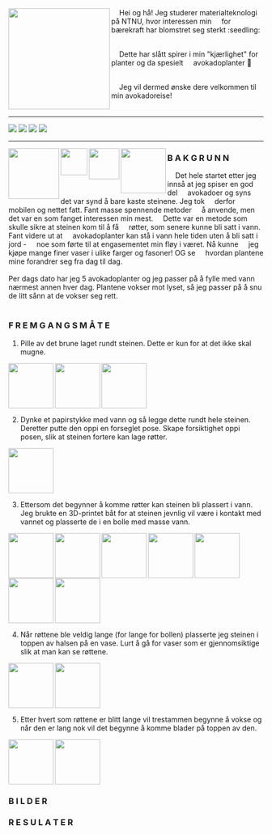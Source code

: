 
<img src="https://user-images.githubusercontent.com/103142164/162144222-915c07ed-bdf4-4204-b9ae-ac851c7d6e05.jpg" align="left" width="200" height="200" />  
&nbsp;&nbsp;&nbsp;&nbsp;Hei og hå! Jeg studerer materialteknologi på NTNU, hvor interessen min &nbsp;&nbsp;&nbsp;&nbsp;for bærekraft har blomstret seg sterkt :seedling:

\
&nbsp;&nbsp;&nbsp;&nbsp;Dette har slått spirer i min "kjærlighet" for planter og da spesielt &nbsp;&nbsp;&nbsp;&nbsp;avokadoplanter :avocado: 

\
&nbsp;&nbsp;&nbsp;&nbsp;Jeg vil dermed ønske dere velkommen til min avokadoreise!
<br clear="left"/>

---
[![](https://img.shields.io/badge/Bakgrunn-green?style=for-the-badge)](https://amandalohne.github.io/amandalohne/#b-a-k-g-r-u-n-n)
[![](https://img.shields.io/badge/Fremgangsmåte-green?style=for-the-badge)](https://amandalohne.github.io/amandalohne/#f-r-e-m-g-a-n-g-s-m-%C3%A5-t-e) 
[![](https://img.shields.io/badge/Bilder-green?style=for-the-badge)](https://amandalohne.github.io/amandalohne/#b-i-l-d-e-r)
[![](https://img.shields.io/badge/Resultater-green?style=for-the-badge)](https://amandalohne.github.io/amandalohne/#r-e-s-u-l-a-t-e-r)

---

<img src="https://user-images.githubusercontent.com/103142164/162156562-71356ffc-1a14-4970-a910-c92c99f55104.JPG" align="left" width="100" heigth="200" padding-left="10px"/>

<img src="https://user-images.githubusercontent.com/103142164/162156590-ee7ef663-76fd-4cd1-a64f-a06954da90d7.jpg" align="left" width="52.5" heigth="100" padding-left="10px"/>

<img src="https://user-images.githubusercontent.com/103142164/162156596-470e5998-bb7a-4eb6-ab65-d681d3650fee.jpg" align="left" width="60.5" heigth="100" padding-left="10px"/>

<img src="https://user-images.githubusercontent.com/103142164/162156602-608092d7-2d46-4c97-9c53-cf9ba1905573.jpg" align="left" width="89" heigth="100" padding-left="10px"/>
          
### B A K G R U N N ###
&nbsp;&nbsp;&nbsp;&nbsp;Det hele startet etter jeg innså at jeg spiser en god del &nbsp;&nbsp;&nbsp;&nbsp;avokadoer og syns det var synd å bare kaste steinene. Jeg tok &nbsp;&nbsp;&nbsp;&nbsp;derfor mobilen og nettet fatt. Fant masse spennende metoder &nbsp;&nbsp;&nbsp;&nbsp;å anvende, men det var en som fanget interessen min mest. &nbsp;&nbsp;&nbsp;&nbsp;Dette var en metode som skulle sikre at steinen kom til å få &nbsp;&nbsp;&nbsp;&nbsp;røtter, som senere kunne bli satt i vann. Fant videre ut at &nbsp;&nbsp;&nbsp;&nbsp;avokadoplanter kan stå i vann hele tiden uten å bli satt i jord - &nbsp;&nbsp;&nbsp;&nbsp;noe som førte til at engasementet min fløy i været. Nå kunne &nbsp;&nbsp;&nbsp;&nbsp;jeg kjøpe mange finer vaser i ulike farger og fasoner! OG se &nbsp;&nbsp;&nbsp;&nbsp;hvordan plantene mine forandrer seg fra dag til dag. 
\
\
Per dags dato har jeg 5 avokadoplanter og jeg passer på å fylle med vann nærmest annen hver dag. Plantene vokser mot lyset, så jeg passer på å snu de litt sånn at de vokser seg rett.  
<br clear="left"/>


### F R E M G A N G S M Å T E
1. Pille av det brune laget rundt steinen. Dette er kun for at det ikke skal mugne.
<img src="https://user-images.githubusercontent.com/103142164/162201005-58d1de4a-5310-468a-a72d-86da5d3fb2db.jpg" align="left" width="89" heigth="100" />
<img src="https://user-images.githubusercontent.com/103142164/162203710-65f69744-25ef-41dd-b7f7-789eaf449071.JPG" align="left" width="89" heigth="150" />
<img src="https://user-images.githubusercontent.com/103142164/162204364-6fc77a92-b104-4d7e-b921-672ba78753aa.jpg" align="left" width="89" heigth="100" />

<br clear="left"/>

2. Dynke et papirstykke med vann og så legge dette rundt hele steinen. Deretter putte den oppi en forseglet pose. Skape forsiktighet oppi posen, slik at steinen fortere kan lage røtter.
<img src="https://user-images.githubusercontent.com/103142164/162201201-5c351707-4a23-4813-a8e9-f84353f0b21e.jpg" align="left" width="89" heigth="100" />

<br clear="left"/>

3. Ettersom det begynner å komme røtter kan steinen bli plassert i vann. 
Jeg brukte en 3D-printet båt for at steinen jevnlig vil være i kontakt med vannet og plasserte de i en bolle med masse vann.
<img src="https://user-images.githubusercontent.com/103142164/162201514-a104c4ae-cd50-44e9-9922-4de361a97069.jpg" align="left" width="89" heigth="100" />
<img src="https://user-images.githubusercontent.com/103142164/162202045-e37e1552-7ec0-4cf1-8ff9-b165604ac18d.jpg" align="left" width="89" heigth="100" />
<img src="https://user-images.githubusercontent.com/103142164/162202864-fef4f497-aca8-4a8c-9fde-eff568a685aa.jpg" align="left" width="89" heigth="100" />
<img src="https://user-images.githubusercontent.com/103142164/162200236-44bcbd98-0d8f-4533-a7f6-e466ca5bab77.jpg" align="left" width="89" heigth="100" />
<img src="https://user-images.githubusercontent.com/103142164/162200669-31ef809d-2592-45e4-a4ea-374490959dce.jpg" align="left" width="89" heigth="100" />
<img src="https://user-images.githubusercontent.com/103142164/162202896-2d3a2571-ca5d-4885-9644-e03775527598.jpg" align="left" width="89" heigth="100" />
<img src="https://user-images.githubusercontent.com/103142164/162203841-2286025d-553a-4f77-bda9-4d98987548a6.jpg" align="left" width="89" heigth="100" /> 

<br clear="left"/>

4. Når røttene ble veldig lange (for lange for bollen) plasserte jeg steinen i toppen av halsen på en vase. Lurt å gå for vaser som er gjennomsiktige slik at man kan se røttene.
<img src="https://user-images.githubusercontent.com/103142164/162201827-cc13594a-7766-4a17-89a4-33f46343ab5b.jpg" align="left" width="89" heigth="100" />
<img src="https://user-images.githubusercontent.com/103142164/162203766-28c1f46b-1fc4-48fe-bccb-d7d44a9be66a.JPG" align="left" width="89" heigth="100" />


<br clear="left"/>

5. Etter hvert som røttene er blitt lange vil trestammen begynne å vokse og når den er lang nok vil det begynne å komme blader på toppen av den. 
<img src="https://user-images.githubusercontent.com/103142164/162203904-a37609a8-31b9-4d11-a305-3b93067a8c33.jpg" align="left" width="89" heigth="100" />
<img src="https://user-images.githubusercontent.com/103142164/162203952-9c0ba8de-4de8-4b63-92a4-e044409c0b31.jpg" align="left" width="89" heigth="100" />


<br clear="left"/>

### B I L D E R


### R E S U L A T E R
